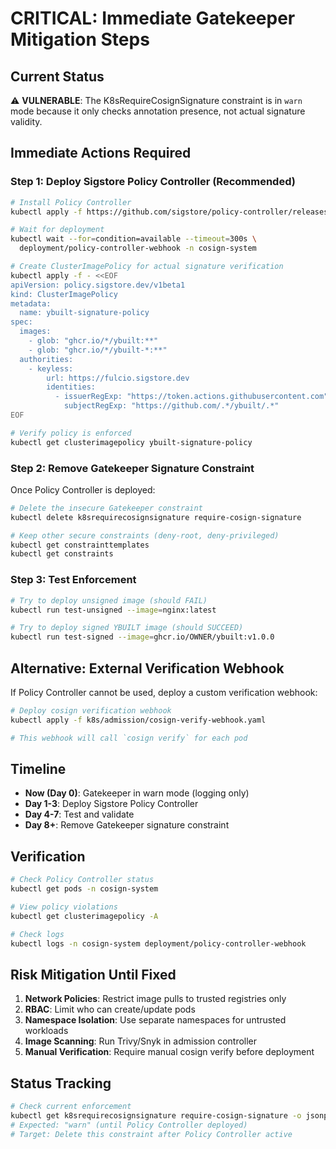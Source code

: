 # CRITICAL: Immediate Gatekeeper Mitigation Steps

## Current Status
⚠️ **VULNERABLE**: The K8sRequireCosignSignature constraint is in `warn` mode because it only checks annotation presence, not actual signature validity.

## Immediate Actions Required

### Step 1: Deploy Sigstore Policy Controller (Recommended)

```bash
# Install Policy Controller
kubectl apply -f https://github.com/sigstore/policy-controller/releases/latest/download/policy-controller.yaml

# Wait for deployment
kubectl wait --for=condition=available --timeout=300s \
  deployment/policy-controller-webhook -n cosign-system

# Create ClusterImagePolicy for actual signature verification
kubectl apply -f - <<EOF
apiVersion: policy.sigstore.dev/v1beta1
kind: ClusterImagePolicy
metadata:
  name: ybuilt-signature-policy
spec:
  images:
    - glob: "ghcr.io/*/ybuilt:**"
    - glob: "ghcr.io/*/ybuilt-*:**"
  authorities:
    - keyless:
        url: https://fulcio.sigstore.dev
        identities:
          - issuerRegExp: "https://token.actions.githubusercontent.com"
            subjectRegExp: "https://github.com/.*/ybuilt/.*"
EOF

# Verify policy is enforced
kubectl get clusterimagepolicy ybuilt-signature-policy
```

### Step 2: Remove Gatekeeper Signature Constraint

Once Policy Controller is deployed:

```bash
# Delete the insecure Gatekeeper constraint
kubectl delete k8srequirecosignsignature require-cosign-signature

# Keep other secure constraints (deny-root, deny-privileged)
kubectl get constrainttemplates
kubectl get constraints
```

### Step 3: Test Enforcement

```bash
# Try to deploy unsigned image (should FAIL)
kubectl run test-unsigned --image=nginx:latest

# Try to deploy signed YBUILT image (should SUCCEED)
kubectl run test-signed --image=ghcr.io/OWNER/ybuilt:v1.0.0
```

## Alternative: External Verification Webhook

If Policy Controller cannot be used, deploy a custom verification webhook:

```bash
# Deploy cosign verification webhook
kubectl apply -f k8s/admission/cosign-verify-webhook.yaml

# This webhook will call `cosign verify` for each pod
```

## Timeline

- **Now (Day 0)**: Gatekeeper in warn mode (logging only)
- **Day 1-3**: Deploy Sigstore Policy Controller
- **Day 4-7**: Test and validate
- **Day 8+**: Remove Gatekeeper signature constraint

## Verification

```bash
# Check Policy Controller status
kubectl get pods -n cosign-system

# View policy violations
kubectl get clusterimagepolicy -A

# Check logs
kubectl logs -n cosign-system deployment/policy-controller-webhook
```

## Risk Mitigation Until Fixed

1. **Network Policies**: Restrict image pulls to trusted registries only
2. **RBAC**: Limit who can create/update pods
3. **Namespace Isolation**: Use separate namespaces for untrusted workloads
4. **Image Scanning**: Run Trivy/Snyk in admission controller
5. **Manual Verification**: Require manual cosign verify before deployment

## Status Tracking

```bash
# Check current enforcement
kubectl get k8srequirecosignsignature require-cosign-signature -o jsonpath='{.spec.enforcementAction}'
# Expected: "warn" (until Policy Controller deployed)
# Target: Delete this constraint after Policy Controller active
```
